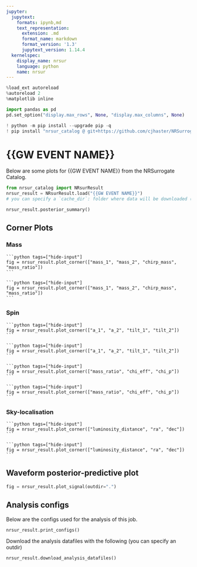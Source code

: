 ```yaml
---
jupyter:
  jupytext:
    formats: ipynb,md
    text_representation:
      extension: .md
      format_name: markdown
      format_version: '1.3'
      jupytext_version: 1.14.4
  kernelspec:
    display_name: nrsur
    language: python
    name: nrsur
---
```


```python tags=["hide-cell"]
%load_ext autoreload
%autoreload 2
%matplotlib inline

import pandas as pd
pd.set_option("display.max_rows", None, "display.max_columns", None)

! python -m pip install --upgrade pip -q
! pip install "nrsur_catalog @ git+https://github.com/cjhaster/NRSurrogateCatalog@main#egg" -q
```


# {{GW EVENT NAME}}

Below are some plots for {{GW EVENT NAME}} from the NRSurrogate Catalog.

```python tags=["remove-output"]
from nrsur_catalog import NRsurResult
nrsur_result = NRsurResult.load("{{GW EVENT NAME}}")
# you can specify a `cache_dir`: folder where data will be downloaded (defaults to "~/.nrsur_catalog_cache")
```

```python
nrsur_result.posterior_summary()
```

## Corner Plots
### Mass

````{tab} NRsur7dq4
```python tags=["hide-input"]
fig = nrsur_result.plot_corner(["mass_1", "mass_2", "chirp_mass", "mass_ratio"])
```
````
````{tab} LVK Comparison
```python tags=["hide-input"]
fig = nrsur_result.plot_corner(["mass_1", "mass_2", "chirp_mass", "mass_ratio"])
```
````




### Spin

````{tab} NRsur7dq4
```python tags=["hide-input"]
fig = nrsur_result.plot_corner(["a_1", "a_2", "tilt_1", "tilt_2"])
```
````
````{tab} LVK Comparison
```python tags=["hide-input"]
fig = nrsur_result.plot_corner(["a_1", "a_2", "tilt_1", "tilt_2"])
```
````

````{tab} NRsur7dq4
```python tags=["hide-input"]
fig = nrsur_result.plot_corner(["mass_ratio", "chi_eff", "chi_p"])
```
````
````{tab} LVK Comparison
```python tags=["hide-input"]
fig = nrsur_result.plot_corner(["mass_ratio", "chi_eff", "chi_p"])
```
````

### Sky-localisation

````{tab} NRsur7dq4
```python tags=["hide-input"]
fig = nrsur_result.plot_corner(["luminosity_distance", "ra", "dec"])
```
````
````{tab} LVK Comparison
```python tags=["hide-input"]
fig = nrsur_result.plot_corner(["luminosity_distance", "ra", "dec"])
```
````

## Waveform posterior-predictive plot

```python tags=["hide-input"]
fig = nrsur_result.plot_signal(outdir=".")
```

## Analysis configs
Below are the configs used for the analysis of this job.

```python tags=["output_scroll"]
nrsur_result.print_configs()
```

Download the analysis datafiles with the following (you can specify an outdir)

```python
nrsur_result.download_analysis_datafiles()
```

